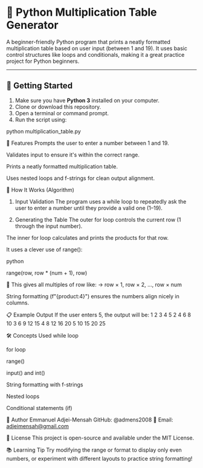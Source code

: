 # 🧮 Python Multiplication Table Generator

A beginner-friendly Python program that prints a neatly formatted multiplication table based on user input (between 1 and 19). It uses basic control structures like loops and conditionals, making it a great practice project for Python beginners.

---

## 🚀 Getting Started

1. Make sure you have **Python 3** installed on your computer.
2. Clone or download this repository.
3. Open a terminal or command prompt.
4. Run the script using:


python multiplication_table.py

📌 Features
Prompts the user to enter a number between 1 and 19.

Validates input to ensure it's within the correct range.

Prints a neatly formatted multiplication table.

Uses nested loops and f-strings for clean output alignment.

🧠 How It Works (Algorithm)
1. Input Validation
The program uses a while loop to repeatedly ask the user to enter a number until they provide a valid one (1–19).

2. Generating the Table
The outer for loop controls the current row (1 through the input number).

The inner for loop calculates and prints the products for that row.

It uses a clever use of range():

python

range(row, row * (num + 1), row)

🔸 This gives all multiples of row like:
→ row × 1, row × 2, ..., row × num

String formatting (f"{product:4}") ensures the numbers align nicely in columns.

📋 Example Output
If the user enters 5, the output will be:
   1   2   3   4   5
   2   4   6   8  10
   3   6   9  12  15
   4   8  12  16  20
   5  10  15  20  25

🛠️ Concepts Used
while loop

for loop

range()

input() and int()

String formatting with f-strings

Nested loops

Conditional statements (if)

👤 Author
Emmanuel Adjei-Mensah
GitHub: @admens2008
📧 Email: adjeimensah@gmail.com

📄 License
This project is open-source and available under the MIT License.

📚 Learning Tip
Try modifying the range or format to display only even numbers, or experiment with different layouts to practice string formatting!

